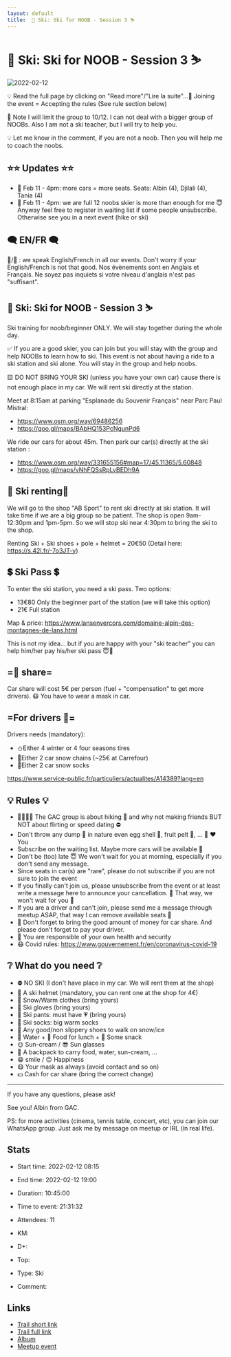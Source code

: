 ```yaml
---
layout: default
title:  🎿 Ski: Ski for NOOB - Session 3 ⛷
---
```


#  🎿 Ski: Ski for NOOB - Session 3 ⛷

![2022-02-12](/Stats/img/orig/2022-02-12.jpg)

💡 Read the full page by clicking on "Read more"/"Lire la suite"...💜
Joining the event = Accepting the rules (See rule section below)

👀 Note I will limit the group to 10/12. I can not deal with a bigger group of NOOBs. Also I am not a ski teacher, but I will try to help you.

💡 Let me know in the comment, if you are not a noob. Then you will help me to coach the noobs.

## ⭐⭐ Updates ⭐⭐
- 📅 Feb 11 - 4pm: more cars = more seats. Seats: Albin (4), Djilali (4), Tania (4)
- 📅 Feb 11 - 4pm: we are full 12 noobs skier is more than enough for me 😇 Anyway feel free to register in waiting list if some people unsubscribe. Otherwise see you in a next event (hike or ski)

## 🗨️ EN/FR 🗨️
🦅/🐓 : we speak English/French in all our events. Don't worry if your English/French is not that good. Nos évènements sont en Anglais et Français. Ne soyez pas inquiets si votre niveau d'anglais n'est pas "suffisant".

## 🎿 Ski: Ski for NOOB - Session 3 ⛷
Ski training for noob/beginner ONLY. We will stay together during the whole day.

✅ If you are a good skier, you can join but you will stay with the group and help NOOBs to learn how to ski. This event is not about having a ride to a ski station and ski alone. You will stay in the group and help noobs.

🟨 DO NOT BRING YOUR SKI (unless you have your own car) cause there is not enough place in my car. We will rent ski directly at the station.

Meet at 8:15am at parking "Esplanade du Souvenir Français" near Parc Paul Mistral:
- https://www.osm.org/way/69486256
- https://goo.gl/maps/BAbHQ153PcNgunPd6

We ride our cars for about 45m. Then park our car(s) directly at the ski station :
- https://www.osm.org/way/331655156#map=17/45.11365/5.60848
- https://goo.gl/maps/vNhFQSsRpLvBEDh9A

## 🎿 Ski renting🎿
We will go to the shop "AB Sport" to rent ski directly at ski station. It will take time if we are a big group so be patient. The shop is open 9am-12:30pm and 1pm-5pm. So we will stop ski near 4:30pm to bring the ski to the shop.

Renting Ski + Ski shoes + pole + helmet = 20€50 (Detail here: https://s.42l.fr/-7o3JT-y)

## 💲 Ski Pass 💲
To enter the ski station, you need a ski pass. Two options:
- 13€80 Only the beginner part of the station (we will take this option)
- 21€ Full station

Map & price: https://www.lansenvercors.com/domaine-alpin-des-montagnes-de-lans.html

This is not my idea... but if you are happy with your "ski teacher" you can help him/her pay his/her ski pass 😇💙

## =🚗 share=
Car share will cost 5€ per person (fuel + "compensation" to get more drivers). 😷 You have to wear a mask in car.

## =For drivers 🚗=
Drivers needs (mandatory):
- ⛄Either 4 winter or 4 four seasons tires
- 🔗Either 2 car snow chains (~25€ at Carrefour)
- 🧦Either 2 car snow socks

https://www.service-public.fr/particuliers/actualites/A14389?lang=en

## 💡 Rules 💡
- 🚶‍♀️🚶‍♂️ The GAC group is about hiking 🥾 and why not making friends BUT NOT about flirting or speed dating ⛔
- Don't throw any dump 🚮 in nature even egg shell 🥚, fruit pelt 🍌, ... 🌳 ❤️ You
- Subscribe on the waiting list. Maybe more cars will be available 🚗
- Don't be (too) late 😇 We won't wait for you at morning, especially if you don't send any message.
- Since seats in car(s) are "rare", please do not subscribe if you are not sure to join the event
- If you finally can't join us, please unsubscribe from the event or at least write a message here to announce your cancellation. 💜 That way, we won't wait for you 💜
- If you are a driver and can't join, please send me a message through meetup ASAP, that way I can remove available seats 🚗
- 🚗 Don't forget to bring the good amount of money for car share. And please don't forget to pay your driver.
- 💟 You are responsible of your own health and security
- 😷 Covid rules: https://www.gouvernement.fr/en/coronavirus-covid-19

## ❔ What do you need ❔
- ⛔ NO SKI (I don't have place in my car. We will rent them at the shop)
- 🧢 A ski helmet (mandatory, you can rent one at the shop for 4€)
- 🧥 Snow/Warm clothes (bring yours)
- 🧤 Ski gloves (bring yours)
- 👖 Ski pants: must have 💗 (bring yours)
- 🧦 Ski socks: big warm socks
- 🥾 Any good/non slippery shoes to walk on snow/ice
- 🧃 Water + 🥪 Food for lunch + 🍫 Some snack
- 🌞 Sun-cream / 😎 Sun glasses
- 🎒 A backpack to carry food, water, sun-cream, ...
- 😁 smile / 😊 Happiness
- 😷 Your mask as always (avoid contact and so on)
- 💵 Cash for car share (bring the correct change)

-----------------------
If you have any questions, please ask!

See you! Albin from GAC.

PS: for more activities (cinema, tennis table, concert, etc), you can join our WhatsApp group. Just ask me by message on meetup or IRL (in real life).

## Stats

- Start time: 2022-02-12 08:15
- End time: 2022-02-12 19:00
- Duration: 10:45:00
- Time to event: 21:31:32
- Attendees: 11

- KM: 
- D+: 
- Top: 
- Type: Ski
- Comment: 

## Links

- [Trail short link]()
- [Trail full link]()
- [Album](https://binnette.github.io/GacImg2022/2022-02-12-🎿-Ski-Ski-for-NOOB-Session-3-⛷.html)
- [Meetup event](https://www.meetup.com/grenoble-adventure-club-english-french/events/283911794/)
